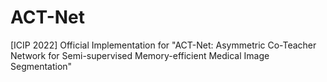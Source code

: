 # ACT-Net
[ICIP 2022] Official Implementation for "ACT-Net: Asymmetric Co-Teacher Network for Semi-supervised Memory-efficient Medical Image Segmentation"
